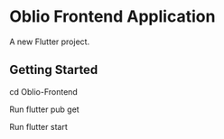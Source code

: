 # Oblio Frontend Application

A new Flutter project.

## Getting Started

cd Oblio-Frontend

Run flutter pub get

Run flutter start
